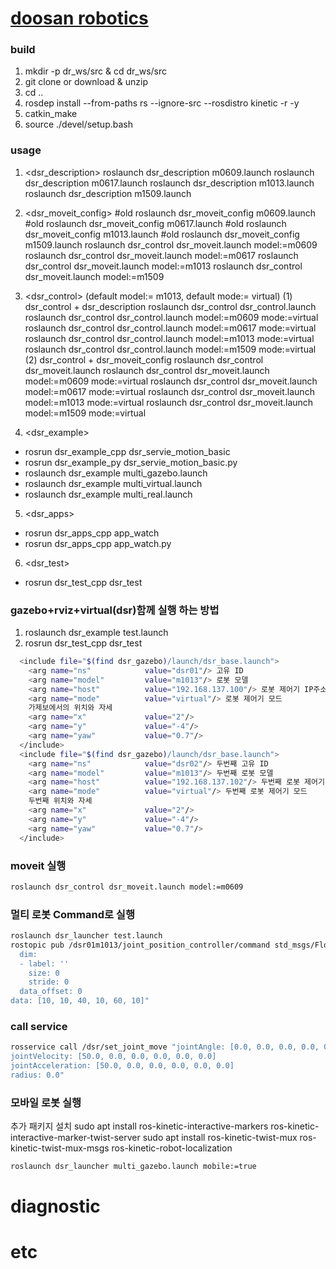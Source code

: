 [doosan robotics](http://www.doosanrobotics.com/kr/)
================

### build
1. mkdir -p dr_ws/src & cd dr_ws/src
2. git clone or download & unzip
3. cd .. 
4. rosdep install --from-paths rs --ignore-src --rosdistro kinetic -r -y
5. catkin_make
6. source ./devel/setup.bash 

### usage
1. <dsr_description>
    roslaunch dsr_description m0609.launch
    roslaunch dsr_description m0617.launch
    roslaunch dsr_description m1013.launch
    roslaunch dsr_description m1509.launch

2. <dsr_moveit_config>
    #old roslaunch dsr_moveit_config m0609.launch
    #old roslaunch dsr_moveit_config m0617.launch
    #old roslaunch dsr_moveit_config m1013.launch
    #old roslaunch dsr_moveit_config m1509.launch
    roslaunch dsr_control dsr_moveit.launch model:=m0609
    roslaunch dsr_control dsr_moveit.launch model:=m0617
    roslaunch dsr_control dsr_moveit.launch model:=m1013
    roslaunch dsr_control dsr_moveit.launch model:=m1509

3. <dsr_control> (default model:= m1013, default mode:= virtual)
    (1) dsr_control + dsr_description
      roslaunch dsr_control dsr_control.launch 
      roslaunch dsr_control dsr_control.launch model:=m0609 mode:=virtual
      roslaunch dsr_control dsr_control.launch model:=m0617 mode:=virtual
      roslaunch dsr_control dsr_control.launch model:=m1013 mode:=virtual
      roslaunch dsr_control dsr_control.launch model:=m1509 mode:=virtual
    (2) dsr_control + dsr_moveit_config
      roslaunch dsr_control dsr_moveit.launch
      roslaunch dsr_control dsr_moveit.launch model:=m0609 mode:=virtual
      roslaunch dsr_control dsr_moveit.launch model:=m0617 mode:=virtual 
      roslaunch dsr_control dsr_moveit.launch model:=m1013 mode:=virtual
      roslaunch dsr_control dsr_moveit.launch model:=m1509 mode:=virtual

4. <dsr_example>  
  - rosrun dsr_example_cpp dsr_servie_motion_basic
  - rosrun dsr_example_py dsr_servie_motion_basic.py
  - roslaunch dsr_example multi_gazebo.launch
  - roslaunch dsr_example multi_virtual.launch
  - roslaunch dsr_example multi_real.launch

5. <dsr_apps>  
  - rosrun dsr_apps_cpp app_watch
  - rosrun dsr_apps_cpp app_watch.py

6. <dsr_test>
  - rosrun dsr_test_cpp dsr_test

### gazebo+rviz+virtual(dsr)함께 실행 하는 방법 
1. roslaunch dsr_example test.launch 
2. rosrun dsr_test_cpp dsr_test
```bash 
  <include file="$(find dsr_gazebo)/launch/dsr_base.launch">
    <arg name="ns"            value="dsr01"/> 고유 ID
    <arg name="model"         value="m1013"/> 로봇 모델 
    <arg name="host"          value="192.168.137.100"/> 로봇 제어기 IP주소
    <arg name="mode"          value="virtual"/> 로봇 제어기 모드 
    가제보에서의 위치와 자세 
    <arg name="x"             value="2"/> 
    <arg name="y"             value="-4"/>
    <arg name="yaw"           value="0.7"/>
  </include>
  <include file="$(find dsr_gazebo)/launch/dsr_base.launch">
    <arg name="ns"            value="dsr02"/> 두번째 고유 ID
    <arg name="model"         value="m1013"/> 두번째 로봇 모델 
    <arg name="host"          value="192.168.137.102"/> 두번째 로봇 제어기 IP주소
    <arg name="mode"          value="virtual"/> 두번째 로봇 제어기 모드
    두번째 위치와 자세  
    <arg name="x"             value="2"/> 
    <arg name="y"             value="-4"/>
    <arg name="yaw"           value="0.7"/>
  </include>
```

### moveit 실행 

```bash
roslaunch dsr_control dsr_moveit.launch model:=m0609
```

### 멀티 로봇 Command로 실행 
```bash
roslaunch dsr_launcher test.launch
rostopic pub /dsr01m1013/joint_position_controller/command std_msgs/Float64MultiArray "layout:
  dim:
  - label: ''
    size: 0
    stride: 0
  data_offset: 0
data: [10, 10, 40, 10, 60, 10]"
```
### call service
```bash
rosservice call /dsr/set_joint_move "jointAngle: [0.0, 0.0, 0.0, 0.0, 0.0, 0.0]
jointVelocity: [50.0, 0.0, 0.0, 0.0, 0.0, 0.0]
jointAcceleration: [50.0, 0.0, 0.0, 0.0, 0.0, 0.0]
radius: 0.0"
```

### 모바일 로봇 실행
추가 패키지 설치
sudo apt install ros-kinetic-interactive-markers ros-kinetic-interactive-marker-twist-server
sudo apt install ros-kinetic-twist-mux ros-kinetic-twist-mux-msgs ros-kinetic-robot-localization

```bash
roslaunch dsr_launcher multi_gazebo.launch mobile:=true
```

# diagnostic

# etc

